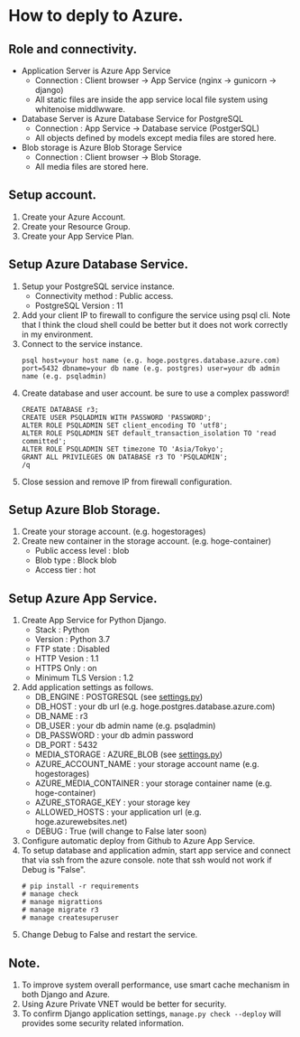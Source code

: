 # How to deply to Azure.

## Role and connectivity.
- Application Server is Azure App Service
    - Connection : Client browser -> App Service (nginx -> gunicorn -> django)
    - All static files are inside the app service local file system using whitenoise middlwware.
- Database Server is Azure Database Service for PostgreSQL
    - Connection : App Service -> Database service (PostgerSQL)
    - All objects defined by models except media files are stored here.
- Blob storage is Azure Blob Storage Service
    - Connection : Client browser -> Blob Storage.
    - All media files are stored here.

## Setup account.
 1. Create your Azure Account.
 1. Create your Resource Group. 
 1. Create your App Service Plan.

## Setup Azure Database Service.
1. Setup your PostgreSQL service instance.
    - Connectivity method : Public access.
    - PostgreSQL Version : 11
1. Add your client IP to firewall to configure the service using psql cli. Note that I think the cloud shell could be better but it does not work correctly in my environment.
1. Connect to the service instance.
    ```
    psql host=your host name (e.g. hoge.postgres.database.azure.com) port=5432 dbname=your db name (e.g. postgres) user=your db admin name (e.g. psqladmin)
    ```
1. Create database and user account. be sure to use a complex password!
    ```
    CREATE DATABASE r3;
    CREATE USER PSQLADMIN WITH PASSWORD 'PASSWORD';
    ALTER ROLE PSQLADMIN SET client_encoding TO 'utf8';
    ALTER ROLE PSQLADMIN SET default_transaction_isolation TO 'read committed';
    ALTER ROLE PSQLADMIN SET timezone TO 'Asia/Tokyo';
    GRANT ALL PRIVILEGES ON DATABASE r3 TO 'PSQLADMIN';
    /q
    ```
1. Close session and remove IP from firewall configuration.

## Setup Azure Blob Storage.
1. Create your storage account. (e.g. hogestorages)
1. Create new container in the storage account. (e.g. hoge-container)
    - Public access level : blob
    - Blob type : Block blob
    - Access tier : hot

## Setup Azure App Service.
1. Create App Service for Python Django.
    - Stack : Python
    - Version : Python 3.7
    - FTP state : Disabled
    - HTTP Vesion : 1.1
    - HTTPS Only : on
    - Minimum TLS Version : 1.2
1. Add application settings as follows.
    - DB_ENGINE : POSTGRESQL (see [settings.py](pbl/settings.py))
    - DB_HOST : your db url (e.g. hoge.postgres.database.azure.com)
    - DB_NAME : r3
    - DB_USER : your db admin name (e.g. psqladmin)
    - DB_PASSWORD : your db admin password
    - DB_PORT : 5432
    - MEDIA_STORAGE : AZURE_BLOB (see [settings.py](pbl/settings.py))
    - AZURE_ACCOUNT_NAME : your storage account name (e.g. hogestorages)
    - AZURE_MEDIA_CONTAINER : your storage container name (e.g. hoge-container)
    - AZURE_STORAGE_KEY : your storage key
    - ALLOWED_HOSTS : your application url (e.g. hoge.azurewebsites.net)
    - DEBUG : True (will change to False later soon)
1. Configure automatic deploy from Github to Azure App Service.
1. To setup database and application admin, start app service and connect that via ssh from the azure console. note that ssh would not work if Debug is "False".
    ```
    # pip install -r requirements
    # manage check
    # manage migrattions
    # manage migrate r3
    # manage createsuperuser
    ```
1. Change Debug to False and restart the service.

## Note.
1. To improve system overall performance, use smart cache mechanism in both Django and Azure.
1. Using Azure Private VNET would be better for security.
1. To confirm Django application settings, `manage.py check --deploy` will provides some security related information.
